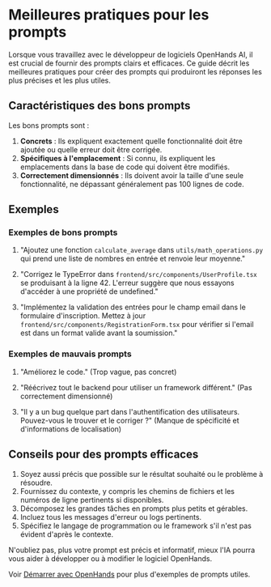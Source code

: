 

# Meilleures pratiques pour les prompts

Lorsque vous travaillez avec le développeur de logiciels OpenHands AI, il est crucial de fournir des prompts clairs et efficaces. Ce guide décrit les meilleures pratiques pour créer des prompts qui produiront les réponses les plus précises et les plus utiles.

## Caractéristiques des bons prompts

Les bons prompts sont :

1. **Concrets** : Ils expliquent exactement quelle fonctionnalité doit être ajoutée ou quelle erreur doit être corrigée.
2. **Spécifiques à l'emplacement** : Si connu, ils expliquent les emplacements dans la base de code qui doivent être modifiés.
3. **Correctement dimensionnés** : Ils doivent avoir la taille d'une seule fonctionnalité, ne dépassant généralement pas 100 lignes de code.

## Exemples

### Exemples de bons prompts

1. "Ajoutez une fonction `calculate_average` dans `utils/math_operations.py` qui prend une liste de nombres en entrée et renvoie leur moyenne."

2. "Corrigez le TypeError dans `frontend/src/components/UserProfile.tsx` se produisant à la ligne 42. L'erreur suggère que nous essayons d'accéder à une propriété de undefined."

3. "Implémentez la validation des entrées pour le champ email dans le formulaire d'inscription. Mettez à jour `frontend/src/components/RegistrationForm.tsx` pour vérifier si l'email est dans un format valide avant la soumission."

### Exemples de mauvais prompts

1. "Améliorez le code." (Trop vague, pas concret)

2. "Réécrivez tout le backend pour utiliser un framework différent." (Pas correctement dimensionné)

3. "Il y a un bug quelque part dans l'authentification des utilisateurs. Pouvez-vous le trouver et le corriger ?" (Manque de spécificité et d'informations de localisation)

## Conseils pour des prompts efficaces

1. Soyez aussi précis que possible sur le résultat souhaité ou le problème à résoudre.
2. Fournissez du contexte, y compris les chemins de fichiers et les numéros de ligne pertinents si disponibles.
3. Décomposez les grandes tâches en prompts plus petits et gérables.
4. Incluez tous les messages d'erreur ou logs pertinents.
5. Spécifiez le langage de programmation ou le framework s'il n'est pas évident d'après le contexte.

N'oubliez pas, plus votre prompt est précis et informatif, mieux l'IA pourra vous aider à développer ou à modifier le logiciel OpenHands.

Voir [Démarrer avec OpenHands](../getting-started) pour plus d'exemples de prompts utiles.
